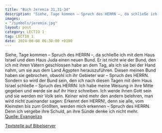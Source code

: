 ```yaml
---
title: "Buch Jeremia 31,31-34"
description: "Siehe, Tage kommen – Spruch des HERRN –, da schließe ich mit dem Haus Israel und dem Haus Juda einen neuen Bund. Er ist nicht wie der Bund, den ich mit ihren Vätern geschlossen habe an dem Tag, als ich sie bei der Hand nahm, um sie aus dem Land Ägypten herauszuführen. Diesen mein...."
images:
- "/symbols/jeremia.jpg"
layout: post
category: LECTIO 1
tag: LECTIO 1
date: 2024-08-08 06:30:00 +0100
---
```

Siehe, Tage kommen – Spruch des HERRN –, da schließe ich mit dem Haus Israel und dem Haus Juda einen neuen Bund.
Er ist nicht wie der Bund, den ich mit ihren Vätern geschlossen habe an dem Tag, als ich sie bei der Hand nahm, um sie aus dem Land Ägypten herauszuführen. Diesen meinen Bund haben sie gebrochen, obwohl ich ihr Gebieter war – Spruch des HERRN.<!--more-->
Sondern so wird der Bund sein, den ich nach diesen Tagen mit dem Haus Israel schließe – Spruch des HERRN: Ich habe meine Weisung in ihre Mitte gegeben und werde sie auf ihr Herz schreiben. Ich werde ihnen Gott sein und sie werden mir Volk sein.
Keiner wird mehr den andern belehren, man wird nicht zueinander sagen: Erkennt den HERRN!, denn sie alle, vom Kleinsten bis zum Größten, werden mich erkennen – Spruch des HERRN. Denn ich vergebe ihre Schuld, an ihre Sünde denke ich nicht mehr.<br>
[Quelle: Evangelizo](https://evangeliumtagfuertag.org/DE/gospel)

[Textstelle auf Bibelserver](https://www.bibleserver.com/EU/Jeremia31,31-34)
